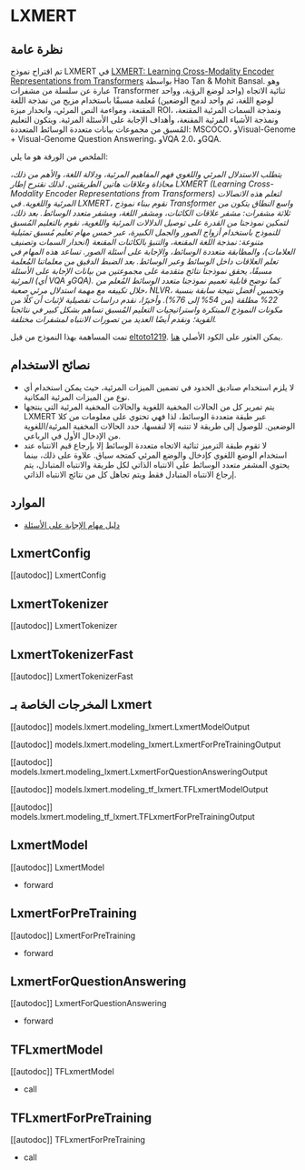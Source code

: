 # LXMERT

## نظرة عامة

تم اقتراح نموذج LXMERT في [LXMERT: Learning Cross-Modality Encoder Representations from Transformers](https://arxiv.org/abs/1908.07490) بواسطة Hao Tan & Mohit Bansal. وهو عبارة عن سلسلة من مشفرات Transformer ثنائية الاتجاه (واحد لوضع الرؤية، وواحد لوضع اللغة، ثم واحد لدمج الوضعين) مُعلمة مسبقًا باستخدام مزيج من نمذجة اللغة المقنعة، ومواءمة النص المرئي، وانحدار ميزة ROI، ونمذجة السمات المرئية المقنعة، ونمذجة الأشياء المرئية المقنعة، وأهداف الإجابة على الأسئلة المرئية. ويتكون التعليم المُسبق من مجموعات بيانات متعددة الوسائط المتعددة: MSCOCO، وVisual-Genome + Visual-Genome Question Answering، وVQA 2.0، وGQA.

الملخص من الورقة هو ما يلي:

*يتطلب الاستدلال المرئي واللغوي فهم المفاهيم المرئية، ودلالة اللغة، والأهم من ذلك، محاذاة وعلاقات هاتين الطريقتين. لذلك نقترح إطار LXMERT (Learning Cross-Modality Encoder Representations from Transformers) لتعلم هذه الاتصالات المرئية واللغوية. في LXMERT، نقوم ببناء نموذج Transformer واسع النطاق يتكون من ثلاثة مشفرات: مشفر علاقات الكائنات، ومشفر اللغة، ومشفر متعدد الوسائط. بعد ذلك، لتمكين نموذجنا من القدرة على توصيل الدلالات المرئية واللغوية، نقوم بالتعليم المُسبق للنموذج باستخدام أزواج الصور والجمل الكبيرة، عبر خمس مهام تعليم مُسبق تمثيلية متنوعة: نمذجة اللغة المقنعة، والتنبؤ بالكائنات المقنعة (انحدار السمات وتصنيف العلامات)، والمطابقة متعددة الوسائط، والإجابة على أسئلة الصور. تساعد هذه المهام في تعلم العلاقات داخل الوسائط وعبر الوسائط. بعد الضبط الدقيق من معلماتنا المُعلمة مسبقًا، يحقق نموذجنا نتائج متقدمة على مجموعتين من بيانات الإجابة على الأسئلة المرئية (أي VQA وGQA). كما نوضح قابلية تعميم نموذجنا متعدد الوسائط المُعلم من خلال تكييفه مع مهمة استدلال مرئي صعبة، NLVR، وتحسين أفضل نتيجة سابقة بنسبة 22% مطلقة (من 54% إلى 76%). وأخيرًا، نقدم دراسات تفصيلية لإثبات أن كلًا من مكونات النموذج المبتكرة واستراتيجيات التعليم المُسبق تساهم بشكل كبير في نتائجنا القوية؛ ونقدم أيضًا العديد من تصورات الانتباه لمشفرات مختلفة.*

تمت المساهمة بهذا النموذج من قبل [eltoto1219](https://huggingface.co/eltoto1219). يمكن العثور على الكود الأصلي [هنا](https://github.com/airsplay/lxmert).

## نصائح الاستخدام

- لا يلزم استخدام صناديق الحدود في تضمين الميزات المرئية، حيث يمكن استخدام أي نوع من الميزات المرئية المكانية.
- يتم تمرير كل من الحالات المخفية اللغوية والحالات المخفية المرئية التي ينتجها LXMERT عبر طبقة متعددة الوسائط، لذا فهي تحتوي على معلومات من كلا الوضعين. للوصول إلى طريقة لا تنتبه إلا لنفسها، حدد الحالات المخفية المرئية/اللغوية من الإدخال الأول في الرباعي.
- لا تقوم طبقة الترميز ثنائية الاتجاه متعددة الوسائط إلا بإرجاع قيم الانتباه عند استخدام الوضع اللغوي كإدخال والوضع المرئي كمتجه سياق. علاوة على ذلك، بينما يحتوي المشفر متعدد الوسائط على الانتباه الذاتي لكل طريقة والانتباه المتبادل، يتم إرجاع الانتباه المتبادل فقط ويتم تجاهل كل من نتائج الانتباه الذاتي.

## الموارد

- [دليل مهام الإجابة على الأسئلة](../tasks/question_answering)

## LxmertConfig

[[autodoc]] LxmertConfig

## LxmertTokenizer

[[autodoc]] LxmertTokenizer

## LxmertTokenizerFast

[[autodoc]] LxmertTokenizerFast

## المخرجات الخاصة بـ Lxmert

[[autodoc]] models.lxmert.modeling_lxmert.LxmertModelOutput

[[autodoc]] models.lxmert.modeling_lxmert.LxmertForPreTrainingOutput

[[autodoc]] models.lxmert.modeling_lxmert.LxmertForQuestionAnsweringOutput

[[autodoc]] models.lxmert.modeling_tf_lxmert.TFLxmertModelOutput

[[autodoc]] models.lxmert.modeling_tf_lxmert.TFLxmertForPreTrainingOutput

<frameworkcontent>

<pt>

## LxmertModel

[[autodoc]] LxmertModel

- forward

## LxmertForPreTraining

[[autodoc]] LxmertForPreTraining

- forward

## LxmertForQuestionAnswering

[[autodoc]] LxmertForQuestionAnswering

- forward

</pt>

<tf>

## TFLxmertModel

[[autodoc]] TFLxmertModel

- call

## TFLxmertForPreTraining

[[autodoc]] TFLxmertForPreTraining

- call

</tf>

</frameworkcontent>